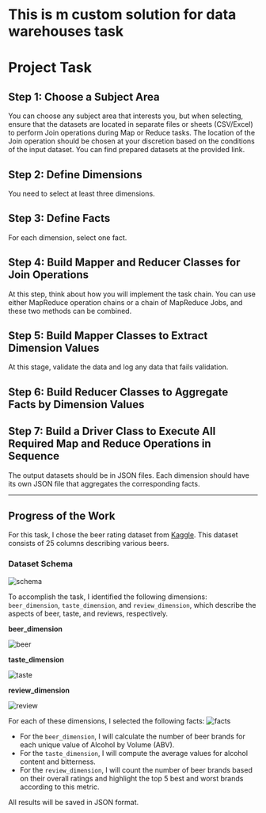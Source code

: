 # This is m custom solution for data warehouses task
# Project Task

## Step 1: Choose a Subject Area
You can choose any subject area that interests you, but when selecting, ensure that the datasets are located in separate files or sheets (CSV/Excel) to perform Join operations during Map or Reduce tasks. The location of the Join operation should be chosen at your discretion based on the conditions of the input dataset. You can find prepared datasets at the provided link.

## Step 2: Define Dimensions
You need to select at least three dimensions.

## Step 3: Define Facts
For each dimension, select one fact.

## Step 4: Build Mapper and Reducer Classes for Join Operations
At this step, think about how you will implement the task chain. You can use either MapReduce operation chains or a chain of MapReduce Jobs, and these two methods can be combined.

## Step 5: Build Mapper Classes to Extract Dimension Values
At this stage, validate the data and log any data that fails validation.

## Step 6: Build Reducer Classes to Aggregate Facts by Dimension Values

## Step 7: Build a Driver Class to Execute All Required Map and Reduce Operations in Sequence
The output datasets should be in JSON files. Each dimension should have its own JSON file that aggregates the corresponding facts.

---

## Progress of the Work
For this task, I chose the beer rating dataset from [Kaggle](https://www.kaggle.com/datasets/ruthgn/beer-profile-and-ratings-data-set). This dataset consists of 25 columns describing various beers.

### Dataset Schema
![schema](https://github.com/user-attachments/assets/68f465a8-2afb-4ba2-b34e-3fbd03ae6039)

To accomplish the task, I identified the following dimensions: `beer_dimension`, `taste_dimension`, and `review_dimension`, which describe the aspects of beer, taste, and reviews, respectively.

**beer_dimension**

![beer](https://github.com/user-attachments/assets/b94a8212-3f73-4fdd-bf9e-60bb1a9133fa)

**taste_dimension**

![taste](https://github.com/user-attachments/assets/958d8338-bea3-4848-a1b3-d7c35f4c2f2b)

**review_dimension**

![review](https://github.com/user-attachments/assets/b60ddce7-8b92-4efd-aa84-366aa9c4cb7d)

For each of these dimensions, I selected the following facts:
![facts](https://github.com/user-attachments/assets/bab8c60d-eed5-4806-8d70-150df902ff6b)

- For the `beer_dimension`, I will calculate the number of beer brands for each unique value of Alcohol by Volume (ABV).
- For the `taste_dimension`, I will compute the average values for alcohol content and bitterness.
- For the `review_dimension`, I will count the number of beer brands based on their overall ratings and highlight the top 5 best and worst brands according to this metric.

All results will be saved in JSON format.
